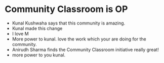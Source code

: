 # Community Classroom is OP

- Kunal Kushwaha says that this community is amazing.
- Kunal made this change
- I love M
- More power to kunal. love the work which your are doing for the community.
- Anirudh Sharma finds the Community Classroom initiative really great!
- more power to you kunal.
